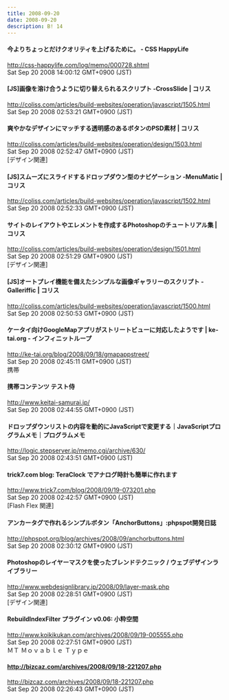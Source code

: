 ```yaml
---
title: 2008-09-20
date: 2008-09-20
description: B! 14
---
```


#### 今よりちょっとだけクオリティを上げるために。 - CSS HappyLife
http://css-happylife.com/log/memo/000728.shtml<br>
Sat Sep 20 2008 14:00:12 GMT+0900 (JST)<br>


####   [JS]画像を溶け合うように切り替えられるスクリプト -CrossSlide | コリス
http://coliss.com/articles/build-websites/operation/javascript/1505.html<br>
Sat Sep 20 2008 02:53:21 GMT+0900 (JST)<br>


####   爽やかなデザインにマッチする透明感のあるボタンのPSD素材 | コリス
http://coliss.com/articles/build-websites/operation/design/1503.html<br>
Sat Sep 20 2008 02:52:47 GMT+0900 (JST)<br>
[デザイン関連]


####   [JS]スムーズにスライドするドロップダウン型のナビゲーション -MenuMatic | コリス
http://coliss.com/articles/build-websites/operation/javascript/1502.html<br>
Sat Sep 20 2008 02:52:33 GMT+0900 (JST)<br>


####   サイトのレイアウトやエレメントを作成するPhotoshopのチュートリアル集 | コリス
http://coliss.com/articles/build-websites/operation/design/1501.html<br>
Sat Sep 20 2008 02:51:29 GMT+0900 (JST)<br>
[デザイン関連]


####   [JS]オートプレイ機能を備えたシンプルな画像ギャラリーのスクリプト -Galleriffic | コリス
http://coliss.com/articles/build-websites/operation/javascript/1500.html<br>
Sat Sep 20 2008 02:50:53 GMT+0900 (JST)<br>


#### ケータイ向けGoogleMapアプリがストリートビューに対応したようです | ke-tai.org - インフィニットループ
http://ke-tai.org/blog/2008/09/18/gmapappstreet/<br>
Sat Sep 20 2008 02:45:11 GMT+0900 (JST)<br>
携帯


#### 携帯コンテンツ テスト侍
http://www.keitai-samurai.jp/<br>
Sat Sep 20 2008 02:44:55 GMT+0900 (JST)<br>


#### ドロップダウンリストの内容を動的にJavaScriptで変更する｜JavaScriptプログラムメモ｜プログラムメモ
http://logic.stepserver.jp/memo.cgi/archive/630/<br>
Sat Sep 20 2008 02:43:51 GMT+0900 (JST)<br>


#### trick7.com blog: TeraClock でアナログ時計も簡単に作れます
http://www.trick7.com/blog/2008/09/19-073201.php<br>
Sat Sep 20 2008 02:42:57 GMT+0900 (JST)<br>
[Flash Flex 関連]


#### アンカータグで作れるシンプルボタン「AnchorButtons」:phpspot開発日誌
http://phpspot.org/blog/archives/2008/09/anchorbuttons.html<br>
Sat Sep 20 2008 02:30:12 GMT+0900 (JST)<br>


#### Photoshopのレイヤーマスクを使ったブレンドテクニック / ウェブデザインライブラリー
http://www.webdesignlibrary.jp/2008/09/layer-mask.php<br>
Sat Sep 20 2008 02:28:51 GMT+0900 (JST)<br>
[デザイン関連]


#### RebuildIndexFilter プラグイン v0.06: 小粋空間
http://www.koikikukan.com/archives/2008/09/19-005555.php<br>
Sat Sep 20 2008 02:27:51 GMT+0900 (JST)<br>
ＭＴ Ｍｏｖａｂｌｅ Ｔｙｐｅ


#### http://bizcaz.com/archives/2008/09/18-221207.php
http://bizcaz.com/archives/2008/09/18-221207.php<br>
Sat Sep 20 2008 02:26:43 GMT+0900 (JST)<br>


